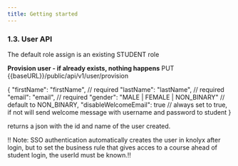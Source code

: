 ```yaml
---
title: Getting started
---
```




### 1.3. User API
The default role assign is an existing STUDENT role

**Provision user - if already exists, nothing happens**
PUT {{baseURL}}/public/api/v1/user/provision

{
"firstName": "firstName", // required
"lastName": "lastName", // required
"email": "email", // required
"gender": "MALE | FEMALE | NON_BINARY" // default to NON_BINARY,
"disableWelcomeEmail": true // always set to true, if not will send welcome message with username and password to student
}

returns a json with the id and name of the user created.

!! Note: SSO authentication automatically creates the user in knolyx after login, but to set the business rule that gives acces to a course ahead of student login, the userId must be known.!!

